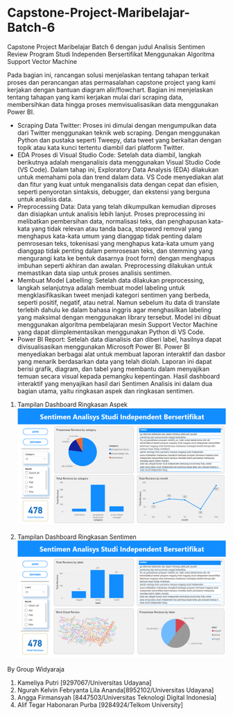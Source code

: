# Capstone-Project-Maribelajar-Batch-6
Capstone Project Maribelajar Batch 6 dengan judul Analisis Sentimen Review Program Studi Independen Bersertifikat Menggunakan Algoritma Support Vector Machine

Pada bagian ini, rancangan solusi menjelaskan tentang tahapan terkait proses dan perancangan atas permasalahan capstone project yang kami kerjakan dengan bantuan diagram alir/flowchart. Bagian ini menjelaskan tentang tahapan yang kami kerjakan mulai dari scraping data, membersihkan data hingga proses memvisualisasikan data menggunakan Power BI.

- Scraping Data Twitter: Proses ini dimulai dengan mengumpulkan data dari Twitter menggunakan teknik web scraping. Dengan menggunakan Python dan pustaka seperti Tweepy, data tweet yang berkaitan dengan topik atau kata kunci tertentu diambil dari platform Twitter.
- EDA Proses di Visual Studio Code: Setelah data diambil, langkah berikutnya adalah menganalisis data menggunakan Visual Studio Code (VS Code). Dalam tahap ini, Exploratory Data Analysis (EDA) dilakukan untuk memahami pola dan trend dalam data. VS Code menyediakan alat dan fitur yang kuat untuk menganalisis data dengan cepat dan efisien, seperti penyorotan sintaksis, debugger, dan ekstensi yang berguna untuk analisis data.
- Preprocessing Data: Data yang telah dikumpulkan kemudian diproses dan disiapkan untuk analisis lebih lanjut. Proses preprocessing ini melibatkan pembersihan data, normalisasi teks, dan penghapusan kata-kata yang tidak relevan atau tanda baca, stopword removal yang menghapus kata-kata umum yang dianggap tidak penting dalam pemrosesan teks, tokenisasi yang menghapus kata-kata umum yang dianggap tidak penting dalam pemrosesan teks, dan stemming yang mengurangi kata ke bentuk dasarnya (root form) dengan menghapus imbuhan seperti akhiran dan awalan. Preprocessing dilakukan untuk memastikan data siap untuk proses analisis sentimen.
- Membuat Model Labelling: Setelah data dilakukan preprocessing, langkah selanjutnya adalah membuat model labeling untuk mengklasifikasikan tweet menjadi kategori sentimen yang berbeda, seperti positif, negatif, atau netral. Namun sebelum itu data di translate terlebih dahulu ke dalam bahasa inggris agar menghasilkan labeling yang maksimal dengan menggunakan library tersebut. Model ini dibuat menggunakan algoritma pembelajaran mesin Support Vector Machine yang dapat diimplementasikan menggunakan Python di VS Code.
- Power BI Report: Setelah data dianalisis dan diberi label, hasilnya dapat divisualisasikan menggunakan Microsoft Power BI. Power BI menyediakan berbagai alat untuk membuat laporan interaktif dan dasbor yang menarik berdasarkan data yang telah diolah. Laporan ini dapat berisi grafik, diagram, dan tabel yang membantu dalam menyajikan temuan secara visual kepada pemangku kepentingan. Hasil  dashboard interaktif yang menyajikan hasil dari Sentimen Analisis ini dalam dua bagian utama, yaitu ringkasan aspek dan ringkasan sentimen.
1. Tampilan Dashboard Ringkasan Aspek
![Tampilan Dashboard Ringkasan Aspek](./dashboard-ringkasan-aspek.png)

2. Tampilan Dashboard Ringkasan Sentimen
![Tampilan Dashboard Ringkasan Sentimen](./dashboard-ringkasan-sentimen.png)

By Group Widyaraja
1. Kameliya Putri [9297067/Universitas Udayana]
2. Ngurah Kelvin Febryanta Lila Ananda[8952102/Universitas Udayana]
3. Angga Firmansyah [8447503/Universitas Teknologi Digital Indonesia]
4. Alif Tegar Habonaran Purba [9284924/Telkom University]


